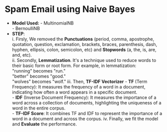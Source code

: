 # Spam Email using Naive Bayes
- **Model Used:** - MultinomialNB  
                  - BernoulliNB
- **STEP**:  
           i. Firsly, We removed the **Punctuations** (period, comma, apostrophe, quotation, question, exclamation, brackets, braces, parenthesis, dash, hyphen, ellipsis, colon, semicolon, etc) and **Stopwords** (a, the, is, are, and, etc).  
           ii. Secondly, **Lemmatization**. It's a technique used to reduce words to their basic form or root form. For example, in lemmatization:  
          "running" becomes "run."  
          "better" becomes "good."  
          "wolves" becomes "wolf."
           iii. Then, **TF-IDF Vectorizer**
                      - **TF** (Term Frequency): It measures the frequency of a word in a document, indicating how often a word appears in a specific document.  
                      - **IDF** (Inverse Document Frequency): It measures the importance of a word across a collection of documents, highlighting the uniqueness of a word in the entire corpus.  
                      - **TF-IDF Score**: It combines TF and IDF to represent the importance of a word in a document and across the corpus.            iv. Finally, we fit the model and **Evaluate** the performance.
